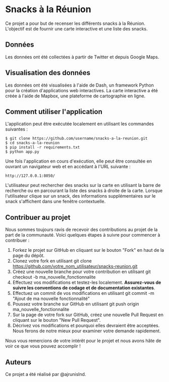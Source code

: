# Snacks à la Réunion
Ce projet a pour but de recenser les différents snacks à la Réunion. L'objectif est de fournir une carte interactive et une liste des snacks.

## Données
Les données ont été collectées à partir de Twitter et depuis Google Maps.

## Visualisation des données
Les données ont été visualisées à l'aide de Dash, un framework Python pour la création d'applications web interactives. La carte interactive a été créée à l'aide de Mapbox, une plateforme de cartographie en ligne.

## Comment utiliser l'application
L'application peut être exécutée localement en utilisant les commandes suivantes :


```shell
$ git clone https://github.com/username/snacks-a-la-reunion.git
$ cd snacks-a-la-reunion
$ pip install -r requirements.txt
$ python app.py
```

Une fois l'application en cours d'exécution, elle peut être consultée en ouvrant un navigateur web et en accédant à l'URL suivante :


```
http://127.0.0.1:8050/
```

L'utilisateur peut rechercher des snacks sur la carte en utilisant la barre de recherche ou en parcourant la liste des snacks à droite de la carte. Lorsque l'utilisateur clique sur un snack, des informations supplémentaires sur le snack s'affichent dans une fenêtre contextuelle.

## Contribuer au projet
Nous sommes toujours ravis de recevoir des contributions au projet de la part de la communauté. Voici quelques étapes à suivre pour commencer à contribuer :

1. Forkez le projet sur GitHub en cliquant sur le bouton "Fork" en haut de la page du dépôt.
2. Clonez votre fork en utilisant git clone https://github.com/votre_nom_utilisateur/snacks-reunion.git
3. Créez une nouvelle branche pour votre contribution en utilisant git checkout -b ma_nouvelle_fonctionnalite
4. Effectuez vos modifications et testez-les localement. **Assurez-vous de suivre les conventions de codage et de documentation existantes**.
5. Effectuez un commit de vos modifications en utilisant git commit -m "Ajout de ma nouvelle fonctionnalité"
6. Poussez votre branche sur GitHub en utilisant git push origin ma_nouvelle_fonctionnalite
7. Sur la page de votre fork sur GitHub, créez une nouvelle Pull Request en cliquant sur le bouton "New Pull Request".
8. Décrivez vos modifications et pourquoi elles devraient être acceptées. Nous ferons de notre mieux pour examiner votre demande rapidement.

Nous vous remercions de votre intérêt pour le projet et nous avons hâte de voir ce que vous pouvez accomplir !

## Auteurs
Ce projet a été réalisé par @ajrunislnd.
